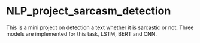 # NLP_project_sarcasm_detection
This is a mini project on detection a text whether it is sarcastic or not. Three models are implemented for this task, LSTM, BERT and CNN.
